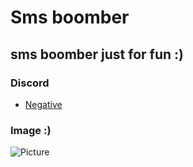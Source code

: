 # Sms boomber
## sms boomber just for fun :)


### Discord
* [Negative](https://discord.gg/9X3DXTtB)

### Image :)
![Picture](https://cdn.discordapp.com/attachments/916901554261491772/951801695770406963/unknown.png)
